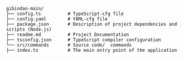     gibindan-main/
    ├── config.ts          # TypeScript-cfg file
    ├── config.yaml        # YAML-cfg file
    ├── package.json       # Description of project dependencies and scripts (Node.js)
    ├── readme.md          # Project Documentation
    ├── tsconfig.json      # TypeScript compiler configuration
    └── src/commands       # Source code/  commands
    ├── index.ts           # The main entry point of the application

                     
